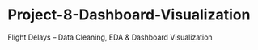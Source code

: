 # Project-8-Dashboard-Visualization
Flight Delays – Data Cleaning, EDA &amp; Dashboard Visualization
